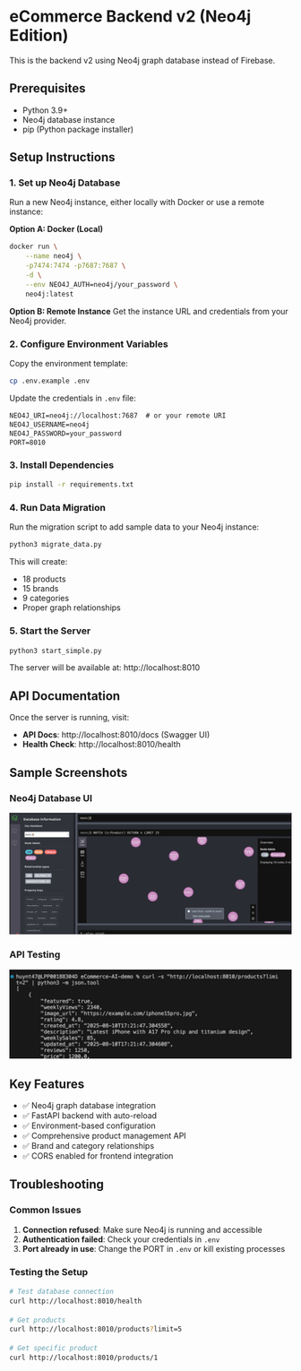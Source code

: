 # eCommerce Backend v2 (Neo4j Edition)

This is the backend v2 using Neo4j graph database instead of Firebase.

## Prerequisites

- Python 3.9+
- Neo4j database instance
- pip (Python package installer)

## Setup Instructions

### 1. Set up Neo4j Database

Run a new Neo4j instance, either locally with Docker or use a remote instance:

**Option A: Docker (Local)**
```bash
docker run \
    --name neo4j \
    -p7474:7474 -p7687:7687 \
    -d \
    --env NEO4J_AUTH=neo4j/your_password \
    neo4j:latest
```

**Option B: Remote Instance**
Get the instance URL and credentials from your Neo4j provider.

### 2. Configure Environment Variables

Copy the environment template:
```bash
cp .env.example .env
```

Update the credentials in `.env` file:
```env
NEO4J_URI=neo4j://localhost:7687  # or your remote URI
NEO4J_USERNAME=neo4j
NEO4J_PASSWORD=your_password
PORT=8010
```

### 3. Install Dependencies

```bash
pip install -r requirements.txt
```

### 4. Run Data Migration

Run the migration script to add sample data to your Neo4j instance:
```bash
python3 migrate_data.py
```

This will create:
- 18 products
- 15 brands  
- 9 categories
- Proper graph relationships

### 5. Start the Server

```bash
python3 start_simple.py
```

The server will be available at: http://localhost:8010

## API Documentation

Once the server is running, visit:
- **API Docs**: http://localhost:8010/docs (Swagger UI)
- **Health Check**: http://localhost:8010/health

## Sample Screenshots

### Neo4j Database UI
![Neo4j UI](docs/neo4j_ui.png)

### API Testing
![Curl Test](docs/curl_test.png)

## Key Features

- ✅ Neo4j graph database integration
- ✅ FastAPI backend with auto-reload
- ✅ Environment-based configuration
- ✅ Comprehensive product management API
- ✅ Brand and category relationships
- ✅ CORS enabled for frontend integration

## Troubleshooting

### Common Issues

1. **Connection refused**: Make sure Neo4j is running and accessible
2. **Authentication failed**: Check your credentials in `.env`
3. **Port already in use**: Change the PORT in `.env` or kill existing processes

### Testing the Setup

```bash
# Test database connection
curl http://localhost:8010/health

# Get products
curl http://localhost:8010/products?limit=5

# Get specific product
curl http://localhost:8010/products/1
```
